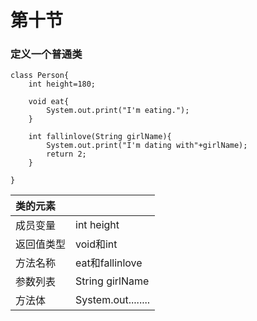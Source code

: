 # 第十节

### 定义一个普通类

```text
class Person{
    int height=180;
    
    void eat{
        System.out.print("I'm eating.");
    }
    
    int fallinlove(String girlName){
        System.out.print("I'm dating with"+girlName);
        return 2;
    }
            
}
```

| 类的元素 |  |
| :--- | :--- |
| 成员变量 | int height |
| 返回值类型 | void和int |
| 方法名称 | eat和fallinlove |
| 参数列表 | String girlName |
| 方法体 | System.out........ |


